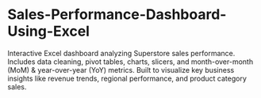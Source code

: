 # Sales-Performance-Dashboard-Using-Excel
Interactive Excel dashboard analyzing Superstore sales performance. Includes data cleaning, pivot tables, charts, slicers, and month-over-month (MoM) &amp; year-over-year (YoY) metrics. Built to visualize key business insights like revenue trends, regional performance, and product category sales.
